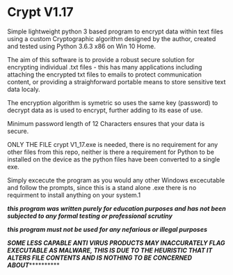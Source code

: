 # Crypt V1.17
Simple lightweight python 3 based program to encrypt data within text files using a custom Cryptographic algorithm designed by the author, created and tested using Python 3.6.3 x86 on Win 10 Home.

The aim of this software is to provide a robust secure solution for encrypting individual .txt files - this has many applications including attaching the encrypted txt files to emails to protect communication content, or providing a straighforward portable means to store sensitive text data localy.

The encryption algorithm is symetric so uses the same key (password) to decrypt data as is used to encrypt, further adding to its ease of use. 

Minimum password length of 12 Characters ensures that your data is secure.

ONLY THE FILE crypt V1_17.exe is needed, there is no requirement for any other files from this repo, neither is there a requirement for Python to be installed on the device as the python files have been converted to a single exe.

Simply excecute the program as you would any other Windows excecutable and follow the prompts, since this is a stand alone .exe there is no requirment to install anything on your system.1


***this program was written purely for education purposes and has not been subjected to any formal testing or professional scrutiny*** 

***this program must not be used for any nefarious or illegal purposes*** 



***********SOME LESS CAPABLE ANTI VIRUS PRODUCTS MAY INACCURATELY FLAG EXECUTABLE AS MALWARE, THIS IS DUE TO THE HEURISTIC THAT IT ALTERS FILE CONTENTS AND IS NOTHING TO BE CONCERNED ABOUT*********************
